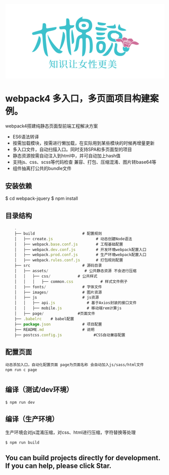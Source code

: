![![image]](https://github.com/MMS-Daniel/Webpack4Start/raw/master/src/images/logo.jpg)

webpack4 多入口，多页面项目构建案例。
=====================================

webpack4搭建纯静态页面型前端工程解决方案
- ES6语法转译
- 按需加载模块，按需进行懒加载，在实际用到某些模块的时候再增量更新
- 多入口文件，自动扫描入口。同时支持SPA和多页面型的项目
- 静态资源按需自动注入到html中，并可自动加上hash值
- 支持js、css、scss等代码检查 兼容、打包、压缩混淆、图片转base64等
- 组件抽离打公共的bundle文件


## 安装依赖 ##

  $ cd webpack-jquery
	$ npm install

## 目录结构 ##

``` js
    .
    ├── build                     # 配置规则
    │   ├── create.js                   # 动态创建Node语法
    │   ├── webpack.base.conf.js        # 工程基础配置
    │   ├── webpack.dev.conf.js         # 开发环境webpack配置入口
    │   ├── webpack.prod.conf.js        # 生产环境webpack配置入口
    │   ├── webpack.rules.conf.js       # 打包规则配置
    ├── src                       # 源码目录
    │   ├── assets/                # 公共静态资源 不会进行压缩
    │   │   ├── css/            # 公共样式
    │   │   │   ├── common.css            # 样式文件例子
    │   ├── fonts/                # 字体文件
    │   ├── images/               # 图片资源
    │   ├── js                    # js资源
    │   │   ├── api.js              # 基于Axios封装的接口文件
    │   │   ├── mobile.js           # 移动端rem计算js
    │   ├── page/               #页面文件
    ├── .babelrc    # babel配置
    ├── package.json              # 项目配置
    ├── README.md                 # 说明
    ├── postcss.config.js              #CSS自动兼容配置

```

## 配置页面 ##

    动态添加入口，自动化配置页面 page为页面名称 会自动加入js/sass/html文件
    npm run c page
#


## 编译（测试/dev环境） ##

    $ npm run dev

## 编译（生产环境） ##

生产环境会对js混淆压缩，对css、html进行压缩，字符替换等处理

    $ npm run build

You can build projects directly for development. If you can help, please click Star.
--------------------------------------------------------------------------------------